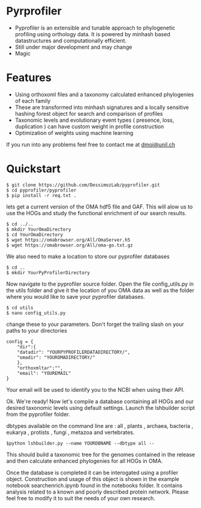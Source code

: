 # Pyrprofiler

  - Pyprofiler is an extensible and tunable approach to phylogenetic profiling using orthology data. It is powered by minhash based datastructures and computationally efficient.
  - Still under major development and may change 
  - Magic

# Features

  - Using orthoxoml files and a taxonomy calculated enhanced phylogenies of each family 
  - These are transformed into minhash signatures and a locally sensitive hashing forest object for search and comparison of profiles
  - Taxonomic levels and evolutionary event types ( presence, loss, duplication ) can have custom weight in profile construction
  - Optimization of weights using machine learning

If you run into any problems feel free to contact me at [dmoi@unil.ch](dmoi@unil.ch) 

# Quickstart 

```
$ git clone https://github.com/DessimozLab/pyprofiler.git
$ cd pyprofiler/pyprofiler
$ pip install -r req.txt .
```
lets get a current version of the OMA hdf5 file and GAF. This will alow us to use the HOGs and study the functional enrichment of our search results.

```
$ cd ../..
$ mkdir YourOmaDirectory
$ cd YourOmaDirectory
$ wget https://omabrowser.org/All/OmaServer.h5
$ wget https://omabrowser.org/All/oma-go.txt.gz
```
We also need to make a location to store our pyprofiler databases

```
$ cd ..
$ mkdir YourPyProfilerDirectory
```
Now navigate to the pyprofiler source folder. Open the file config_utils.py in the utils folder and give it the location of you OMA data as well as the folder where you would like to save your pyprofiler databases.

```
$ cd utils
$ nano config_utils.py
```

change these to your parameters. Don't forget the trailing slash on your paths to your directories
```
config = {
    "dir":{
    "datadir": "YOURPYPROFILERDATADIRECTORY/",
    "omadir": "YOUROMADIRECTORY/"
    },
    "orthoxmltar":"",
    "email": "YOUREMAIL"
}
```
Your email will be used to identify you to the NCBI when using their API.

Ok. We're ready! Now let's compile a database containing all HOGs and our desired taxonomic levels using default settings. Launch the lshbuilder script from the pyprofiler folder.

dbtypes available on the command line are : all , plants , archaea, bacteria , eukarya , protists , fungi , metazoa and vertebrates.

```
$python lshbuilder.py --name YOURDBNAME --dbtype all --                    
```

This should build a taxonomic tree for the genomes contained in the release and then calculate enhanced phylogenies for all HOGs in OMA. 

Once the database is completed it can be interogated using a profiler object. Construction and usage of this object is shown in the example notebook searchenrich.ipynb found in the notebooks folder. It contains analysis related to a known and poorly described protein network. Please feel free to modify it to suit the needs of your own research.


